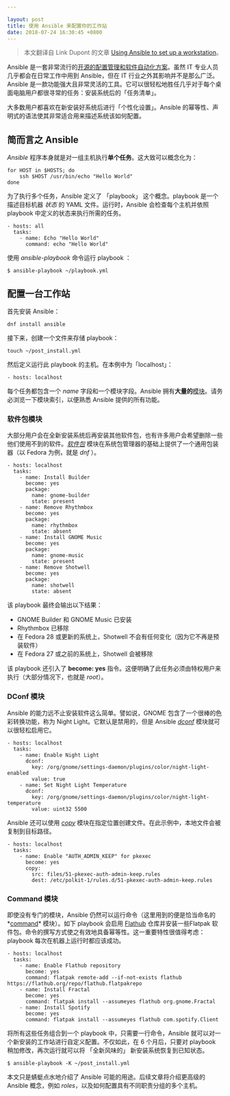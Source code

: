 ```yaml
---

layout: post
title: 使用 Ansible 来配置你的工作站
date: 2018-07-24 16:30:45 +0800
---
```


> 本文翻译自 Link Dupont 的文章 [Using Ansible to set up a workstation](https://fedoramagazine.org/using-ansible-setup-workstation/)。

Ansible 是一套非常流行的[开源的配置管理和软件自动化方案](https://ansible.com)。虽然 IT 专业人员几乎都会在日常工作中用到 Ansible，但在 IT 行业之外其影响并不是那么广泛。Ansible 是一款功能强大且非常灵活的工具。它可以很轻松地胜任几乎对于每个桌面电脑用户都很寻常的任务：安装系统后的「任务清单」。

大多数用户都喜欢在新安装好系统后进行「个性化设置」。Ansible 的幂等性、声明式的语法使其非常适合用来描述系统该如何配置。

## 简而言之 Ansible

*Ansible* 程序本身就是对一组主机执行**单个任务**。这大致可以概念化为：

```
for HOST in $HOSTS; do
    ssh $HOST /usr/bin/echo "Hello World"
done
```

为了执行多个任务，Ansible 定义了 「playbook」 这个概念。playbook 是一个描述目标机器 *状态* 的 YAML 文件。运行时，Ansible 会检查每个主机并依照 playbook 中定义的状态来执行所需的任务。

```
- hosts: all
  tasks:
    - name: Echo "Hello World"
      command: echo "Hello World"
```

使用 *ansible-playbook* 命令运行 playbook ：

```
$ ansible-playbook ~/playbook.yml
```

## 配置一台工作站

首先安装 Ansible：

```
dnf install ansible
```

接下来，创建一个文件来存储 playbook：

```
touch ~/post_install.yml
```

然后定义运行此 playbook 的主机。在本例中为「localhost」：

```
- hosts: localhost
```

每个任务都包含一个 *name* 字段和一个模块字段。Ansible 拥有**大量的**[模块](https://docs.ansible.com/ansible/latest/modules/list_of_all_modules.html)。请务必浏览一下模块索引，以便熟悉 Ansible 提供的所有功能。

### 软件包模块

大部分用户会在全新安装系统后再安装其他软件包，也有许多用户会希望删除一些他们使用不到的软件。*[软件包](https://docs.ansible.com/ansible/latest/modules/package_module.html#package-module)* 模块在系统包管理器的基础上提供了一个通用包装器（以 Fedora 为例，就是 *dnf* ）。

```
- hosts: localhost
  tasks:
    - name: Install Builder
      become: yes
      package:
        name: gnome-builder
        state: present
    - name: Remove Rhythmbox
      become: yes
      package:
        name: rhythmbox
        state: absent
    - name: Install GNOME Music
      become: yes
      package:
        name: gnome-music
        state: present
    - name: Remove Shotwell
      become: yes
      package:
        name: shotwell
        state: absent
```

该 playbook 最终会输出以下结果：

- GNOME Builder 和 GNOME Music 已安装
- Rhythmbox 已移除
- 在 Fedora 28 或更新的系统上，Shotwell 不会有任何变化（因为它不再是预装软件）
- 在 Fedora 27 或之前的系统上，Shotwell 会被移除

该 playbook 还引入了 **become: yes** 指令。这便明确了此任务必须由特权用户来执行（大部分情况下，也就是 *root*）。

### DConf 模块

Ansible 的能力远不止安装软件这么简单。譬如说，GNOME 包含了一个很棒的色彩转换功能，称为 Night Light。它默认是禁用的，但是 Ansible *[dconf](https://docs.ansible.com/ansible/latest/modules/dconf_module.html#dconf-module)* 模块就可以很轻松启用它。

```
- hosts: localhost
  tasks:
    - name: Enable Night Light
      dconf:
        key: /org/gnome/settings-daemon/plugins/color/night-light-enabled
        value: true
    - name: Set Night Light Temperature
      dconf:
        key: /org/gnome/settings-daemon/plugins/color/night-light-temperature
        value: uint32 5500
```

Ansible 还可以使用 *[copy](https://docs.ansible.com/ansible/latest/modules/copy_module.html#copy-module)* 模块在指定位置创建文件。在此示例中，本地文件会被复制到目标路径。

```
- hosts: localhost
  tasks:
    - name: Enable "AUTH_ADMIN_KEEP" for pkexec
      become: yes
      copy:
        src: files/51-pkexec-auth-admin-keep.rules
        dest: /etc/polkit-1/rules.d/51-pkexec-auth-admin-keep.rules
```

### Command 模块

即使没有专门的模块，Ansible 仍然可以运行命令（这里用到的便是恰当命名的*[command](https://docs.ansible.com/ansible/latest/modules/command_module.html#command-module)* 模块）。如下 playbook 会启用 [Flathub](https://flathub.org) 仓库并安装一些Flatpak 软件包。命令的撰写方式使之有效地具备幂等性。这一重要特性很值得考虑：playbook 每次在机器上运行时都应该成功。

```
- hosts: localhost
  tasks:
    - name: Enable Flathub repository
      become: yes
      command: flatpak remote-add --if-not-exists flathub https://flathub.org/repo/flathub.flatpakrepo  
    - name: Install Fractal
      become: yes
      command: flatpak install --assumeyes flathub org.gnome.Fractal
    - name: Install Spotify
      become: yes
      command: flatpak install --assumeyes flathub com.spotify.Client
```

将所有这些任务组合到一个 playbook 中，只需要一行命令，Ansible 就可以对一个新安装的工作站进行自定义配置。不仅如此，在 6 个月后，只要对 playbook 稍加修改，再次运行就可以将 「全新风味的」 新安装系统恢复到已知状态。

```
$ ansible-playbook -K ~/post_install.yml
```

本文只是蜻蜓点水地介绍了 Ansible 可能的用途。后续文章将介绍更高级的 Ansible 概念，例如 *roles*，以及如何配置具有不同职责分组的多个主机。
